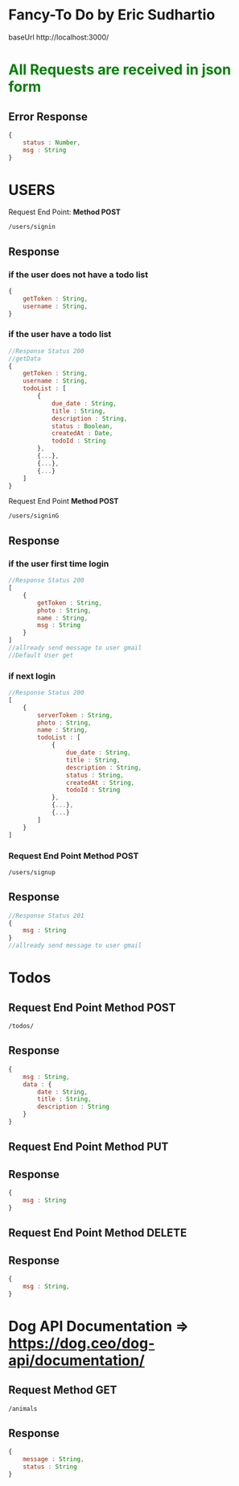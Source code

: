 # Fancy-To Do by Eric Sudhartio

baseUrl http://localhost:3000/

# <span style='color:green'>All Requests are received in json form

## Error Response
```javascript
{
    status : Number,
    msg : String
}
```
# USERS

Request End Point: **Method POST**
```url
/users/signin  
```
## **Response**
### if the user does not have a todo list
```javascript
{
    getToken : String,
    username : String,
}
```
### if the user have a todo list
```javascript
//Response Status 200
//getData
{
    getToken : String,
    username : String,
    todoList : [
        {
            due_date : String,
            title : String,
            description : String,
            status : Boolean,
            createdAt : Date,
            todoId : String
        },
        {...},
        {...},
        {...}
    ]
}
```

Request End Point **Method POST**
```text
/users/signinG
```
## **Response**
### if the user first time login
```javascript
//Response Status 200
[
    {
        getToken : String,
        photo : String,
        name : String,
        msg : String
    }
]
//allready send message to user gmail
//Default User get
```
### if next login
``` javascript
//Response Status 200
[
    {
        serverToken : String,
        photo : String,
        name : String,
        todoList : [
            {
                due_date : String,
                title : String,
                description : String,
                status : String,
                createdAt : String,
                todoId : String
            },
            {...},
            {...}
        ]
    }
]
```
### Request End Point **Method POST**
```text
/users/signup
```
## Response
```javascript
//Response Status 201
{
    msg : String
}
//allready send message to user gmail
```

# Todos

## Request End Point **Method POST**
```text
/todos/
```
## Response
```javascript
{
    msg : String,
    data : {
        date : String,
        title : String,
        description : String
    }
}
```
## Request End Point **Method PUT**
## Response
```javascript
{
    msg : String
}
```
## Request End Point **Method DELETE**
## Response
```javascript
{
    msg : String,
}
```
# Dog API Documentation => https://dog.ceo/dog-api/documentation/

## Request **Method GET**
```
/animals
```
## Response
```javascript
{
    message : String,
    status : String
}
```